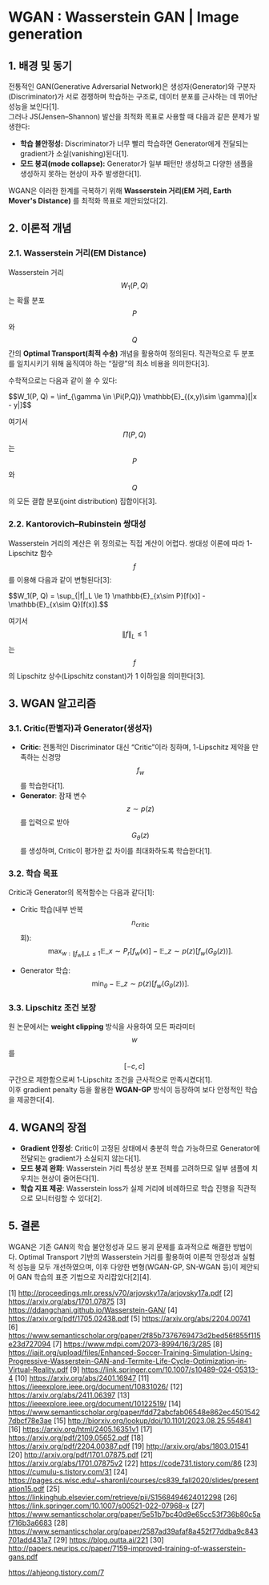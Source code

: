 
# WGAN : Wasserstein GAN | Image generation

## 1. 배경 및 동기
전통적인 GAN(Generative Adversarial Network)은 생성자(Generator)와 구분자(Discriminator)가 서로 경쟁하며 학습하는 구조로, 데이터 분포를 근사하는 데 뛰어난 성능을 보인다[1].  
그러나 JS(Jensen–Shannon) 발산을 최적화 목표로 사용할 때 다음과 같은 문제가 발생한다:  
- **학습 불안정성:** Discriminator가 너무 빨리 학습하면 Generator에게 전달되는 gradient가 소실(vanishing)된다[1].  
- **모드 붕괴(mode collapse):** Generator가 일부 패턴만 생성하고 다양한 샘플을 생성하지 못하는 현상이 자주 발생한다[1].

WGAN은 이러한 한계를 극복하기 위해 **Wasserstein 거리(EM 거리, Earth Mover's Distance)** 를 최적화 목표로 제안되었다[2].

## 2. 이론적 개념

### 2.1. Wasserstein 거리(EM Distance)
Wasserstein 거리 $$W_1(P, Q)$$는 확률 분포 $$P$$와 $$Q$$ 간의 **Optimal Transport(최적 수송)** 개념을 활용하여 정의된다. 직관적으로 두 분포를 일치시키기 위해 움직여야 하는 “질량”의 최소 비용을 의미한다[3].  

수학적으로는 다음과 같이 쓸 수 있다:  

$$W_1(P, Q) = \inf_{\gamma \in \Pi(P,Q)} \mathbb{E}_\{(x,y)\sim \gamma}[\|x - y\|]$$  

여기서 $$\Pi(P,Q)$$는 $$P$$와 $$Q$$의 모든 결합 분포(joint distribution) 집합이다[3].

### 2.2. Kantorovich–Rubinstein 쌍대성
Wasserstein 거리의 계산은 위 정의로는 직접 계산이 어렵다. 쌍대성 이론에 따라 1-Lipschitz 함수 $$f$$를 이용해 다음과 같이 변형된다[3]:  

$$W_1(P, Q) = \sup\_\{\|f\|_L \le 1} \mathbb{E}\_{x\sim P}[f(x)] - \mathbb{E}\_{x\sim Q}[f(x)].$$  

여기서 $$\|f\|_L \le 1$$는 $$f$$의 Lipschitz 상수(Lipschitz constant)가 1 이하임을 의미한다[3].

## 3. WGAN 알고리즘

### 3.1. Critic(판별자)과 Generator(생성자)
- **Critic**: 전통적인 Discriminator 대신 “Critic”이라 칭하며, 1-Lipschitz 제약을 만족하는 신경망 $$f_w$$를 학습한다[1].  
- **Generator**: 잠재 변수 $$z\sim p(z)$$를 입력으로 받아 $$G_\theta(z)$$를 생성하며, Critic이 평가한 값 차이를 최대화하도록 학습한다[1].  

### 3.2. 학습 목표
Critic과 Generator의 목적함수는 다음과 같다[1]:

- Critic 학습(내부 반복 $$n_{\text{critic}}$$회):
$$\max_{w:\|f_w\|\_L \le 1} \mathbb{E}\_{x\sim P_r}[f_w(x)] - \mathbb{E}\_{z\sim p(z)}[f_w(G_\theta(z))].$$
  
- Generator 학습:
$$\min_\theta  -\mathbb{E}\_{z\sim p(z)}[f_w(G_\theta(z))].$$

### 3.3. Lipschitz 조건 보장
원 논문에서는 **weight clipping** 방식을 사용하여 모든 파라미터 $$w$$를 $$[-c, c]$$ 구간으로 제한함으로써 1-Lipschitz 조건을 근사적으로 만족시켰다[1].  
이후 gradient penalty 등을 활용한 **WGAN-GP** 방식이 등장하여 보다 안정적인 학습을 제공한다[4].

## 4. WGAN의 장점
- **Gradient 안정성**: Critic이 고정된 상태에서 충분히 학습 가능하므로 Generator에 전달되는 gradient가 소실되지 않는다[1].  
- **모드 붕괴 완화**: Wasserstein 거리 특성상 분포 전체를 고려하므로 일부 샘플에 치우치는 현상이 줄어든다[1].  
- **학습 지표 제공**: Wasserstein loss가 실제 거리에 비례하므로 학습 진행을 직관적으로 모니터링할 수 있다[2].

## 5. 결론
WGAN은 기존 GAN의 학습 불안정성과 모드 붕괴 문제를 효과적으로 해결한 방법이다. Optimal Transport 기반의 Wasserstein 거리를 활용하여 이론적 안정성과 실험적 성능을 모두 개선하였으며, 이후 다양한 변형(WGAN-GP, SN-WGAN 등)이 제안되어 GAN 학습의 표준 기법으로 자리잡았다[2][4].

[1] http://proceedings.mlr.press/v70/arjovsky17a/arjovsky17a.pdf
[2] https://arxiv.org/abs/1701.07875
[3] https://ddangchani.github.io/Wasserstein-GAN/
[4] https://arxiv.org/pdf/1705.02438.pdf
[5] https://arxiv.org/abs/2204.00741
[6] https://www.semanticscholar.org/paper/2f85b7376769473d2bed56f855f115e23d727094
[7] https://www.mdpi.com/2073-8994/16/3/285
[8] https://iajit.org/upload/files/Enhanced-Soccer-Training-Simulation-Using-Progressive-Wasserstein-GAN-and-Termite-Life-Cycle-Optimization-in-Virtual-Reality.pdf
[9] https://link.springer.com/10.1007/s10489-024-05313-4
[10] https://arxiv.org/abs/2401.16947
[11] https://ieeexplore.ieee.org/document/10831026/
[12] https://arxiv.org/abs/2411.06397
[13] https://ieeexplore.ieee.org/document/10122519/
[14] https://www.semanticscholar.org/paper/fdd72abcfab06548e862ec45015427dbcf78e3ae
[15] http://biorxiv.org/lookup/doi/10.1101/2023.08.25.554841
[16] https://arxiv.org/html/2405.16351v1
[17] https://arxiv.org/pdf/2109.05652.pdf
[18] https://arxiv.org/pdf/2204.00387.pdf
[19] http://arxiv.org/abs/1803.01541
[20] http://arxiv.org/pdf/1701.07875.pdf
[21] https://arxiv.org/abs/1701.07875v2
[22] https://code731.tistory.com/86
[23] https://cumulu-s.tistory.com/31
[24] https://pages.cs.wisc.edu/~sharonli/courses/cs839_fall2020/slides/presentation15.pdf
[25] https://linkinghub.elsevier.com/retrieve/pii/S1568494624012298
[26] https://link.springer.com/10.1007/s00521-022-07968-x
[27] https://www.semanticscholar.org/paper/5e51b7bc40d9e65cc53f736b80c5af716b3a6683
[28] https://www.semanticscholar.org/paper/2587ad39afaf8a452f77ddba9c843701add431a7
[29] https://blog.outta.ai/221
[30] http://papers.neurips.cc/paper/7159-improved-training-of-wasserstein-gans.pdf

https://ahjeong.tistory.com/7
